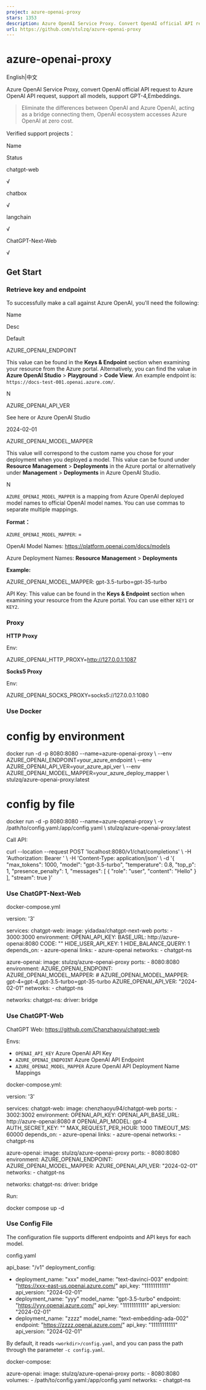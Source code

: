 ```yaml
---
project: azure-openai-proxy
stars: 1353
description: Azure OpenAI Service Proxy. Convert OpenAI official API request to Azure OpenAI API request. Support GPT-4,Embeddings,Langchain. Adapter from OpenAI to Azure OpenAI.
url: https://github.com/stulzq/azure-openai-proxy
---
```


azure-openai-proxy
==================

English|中文

Azure OpenAI Service Proxy, convert OpenAI official API request to Azure OpenAI API request, support all models, support GPT-4,Embeddings.

> Eliminate the differences between OpenAI and Azure OpenAI, acting as a bridge connecting them, OpenAI ecosystem accesses Azure OpenAI at zero cost.

Verified support projects：

Name

Status

chatgpt-web

√

chatbox

√

langchain

√

ChatGPT-Next-Web

√

Get Start
---------

### Retrieve key and endpoint

To successfully make a call against Azure OpenAI, you'll need the following:

Name

Desc

Default

AZURE\_OPENAI\_ENDPOINT

This value can be found in the **Keys & Endpoint** section when examining your resource from the Azure portal. Alternatively, you can find the value in **Azure OpenAI Studio** > **Playground** > **Code View**. An example endpoint is: `https://docs-test-001.openai.azure.com/`.

N

AZURE\_OPENAI\_API\_VER

See here or Azure OpenAI Studio

2024-02-01

AZURE\_OPENAI\_MODEL\_MAPPER

This value will correspond to the custom name you chose for your deployment when you deployed a model. This value can be found under **Resource Management** > **Deployments** in the Azure portal or alternatively under **Management** > **Deployments** in Azure OpenAI Studio.

N

`AZURE_OPENAI_MODEL_MAPPER` is a mapping from Azure OpenAI deployed model names to official OpenAI model names. You can use commas to separate multiple mappings.

**Format：**

`AZURE_OPENAI_MODEL_MAPPER`: <OpenAI Model Name>=<Azure OpenAI deployment model name>

OpenAI Model Names: https://platform.openai.com/docs/models

Azure Deployment Names: **Resource Management** > **Deployments**

**Example:**

AZURE\_OPENAI\_MODEL\_MAPPER: gpt-3.5-turbo=gpt-35-turbo

API Key: This value can be found in the **Keys & Endpoint** section when examining your resource from the Azure portal. You can use either `KEY1` or `KEY2`.

### Proxy

**HTTP Proxy**

Env:

AZURE\_OPENAI\_HTTP\_PROXY=http://127.0.0.1:1087

**Socks5 Proxy**

Env:

AZURE\_OPENAI\_SOCKS\_PROXY=socks5://127.0.0.1:1080

### Use Docker

# config by environment 
docker run -d -p 8080:8080 --name=azure-openai-proxy \\
  --env AZURE\_OPENAI\_ENDPOINT=your\_azure\_endpoint \\
  --env AZURE\_OPENAI\_API\_VER=your\_azure\_api\_ver \\
  --env AZURE\_OPENAI\_MODEL\_MAPPER=your\_azure\_deploy\_mapper \\
  stulzq/azure-openai-proxy:latest

# config by file
docker run -d -p 8080:8080 --name=azure-openai-proxy \\
  -v /path/to/config.yaml:/app/config.yaml \\
  stulzq/azure-openai-proxy:latest

Call API:

curl --location --request POST 'localhost:8080/v1/chat/completions' \\
-H 'Authorization: Bearer <Azure OpenAI Key>' \\
-H 'Content-Type: application/json' \\
-d '{
    "max\_tokens": 1000,
    "model": "gpt-3.5-turbo",
    "temperature": 0.8,
    "top\_p": 1,
    "presence\_penalty": 1,
    "messages": \[
        {
            "role": "user",
            "content": "Hello"
        }
    \],
    "stream": true
}'

### Use ChatGPT-Next-Web

docker-compose.yml

version: '3'

services:
  chatgpt-web:
    image: yidadaa/chatgpt-next-web
    ports:
      - 3000:3000
    environment:
      OPENAI\_API\_KEY: <Azure OpenAI API Key>
      BASE\_URL: http://azure-openai:8080
      CODE: ""
      HIDE\_USER\_API\_KEY: 1
      HIDE\_BALANCE\_QUERY: 1
    depends\_on:
      - azure-openai
    links:
      - azure-openai
    networks:
      - chatgpt-ns

  azure-openai:
    image: stulzq/azure-openai-proxy
    ports:
      - 8080:8080
    environment:
      AZURE\_OPENAI\_ENDPOINT: <Azure OpenAI API Endpoint>
      AZURE\_OPENAI\_MODEL\_MAPPER: <Azure OpenAI API Deployment Mapper>
      # AZURE\_OPENAI\_MODEL\_MAPPER: gpt-4=gpt-4,gpt-3.5-turbo=gpt-35-turbo
      AZURE\_OPENAI\_API\_VER: "2024-02-01"
    networks:
      - chatgpt-ns

networks:
  chatgpt-ns:
    driver: bridge

### Use ChatGPT-Web

ChatGPT Web: https://github.com/Chanzhaoyu/chatgpt-web

Envs:

-   `OPENAI_API_KEY` Azure OpenAI API Key
-   `AZURE_OPENAI_ENDPOINT` Azure OpenAI API Endpoint
-   `AZURE_OPENAI_MODEL_MAPPER` Azure OpenAI API Deployment Name Mappings

docker-compose.yml:

version: '3'

services:
  chatgpt-web:
    image: chenzhaoyu94/chatgpt-web
    ports:
      - 3002:3002
    environment:
      OPENAI\_API\_KEY: <Azure OpenAI API Key>
      OPENAI\_API\_BASE\_URL: http://azure-openai:8080
      # OPENAI\_API\_MODEL: gpt-4
      AUTH\_SECRET\_KEY: ""
      MAX\_REQUEST\_PER\_HOUR: 1000
      TIMEOUT\_MS: 60000
    depends\_on:
      - azure-openai
    links:
      - azure-openai
    networks:
      - chatgpt-ns

  azure-openai:
    image: stulzq/azure-openai-proxy
    ports:
      - 8080:8080
    environment:
      AZURE\_OPENAI\_ENDPOINT: <Azure OpenAI API Endpoint>
      AZURE\_OPENAI\_MODEL\_MAPPER: <Azure OpenAI API Deployment Mapper>
      AZURE\_OPENAI\_API\_VER: "2024-02-01"
    networks:
      - chatgpt-ns

networks:
  chatgpt-ns:
    driver: bridge

Run:

docker compose up -d

### Use Config File

The configuration file supports different endpoints and API keys for each model.

config.yaml

api\_base: "/v1"
deployment\_config:
  - deployment\_name: "xxx"
    model\_name: "text-davinci-003"
    endpoint: "https://xxx-east-us.openai.azure.com/"
    api\_key: "11111111111"
    api\_version: "2024-02-01"
  - deployment\_name: "yyy"
    model\_name: "gpt-3.5-turbo"
    endpoint: "https://yyy.openai.azure.com/"
    api\_key: "11111111111"
    api\_version: "2024-02-01"
  - deployment\_name: "zzzz"
    model\_name: "text-embedding-ada-002"
    endpoint: "https://zzzz.openai.azure.com/"
    api\_key: "11111111111"
    api\_version: "2024-02-01"

By default, it reads `<workdir>/config.yaml`, and you can pass the path through the parameter `-c config.yaml`.

docker-compose:

azure-openai:
    image: stulzq/azure-openai-proxy
    ports:
      - 8080:8080
    volumes:
      - /path/to/config.yaml:/app/config.yaml
    networks:
      - chatgpt-ns
